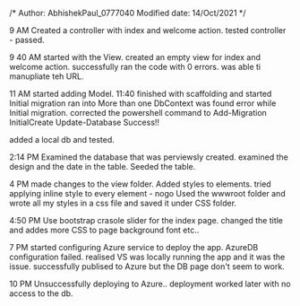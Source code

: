 ﻿/*
            Author: AbhishekPaul_0777040
			Modified date: 14/Oct/2021
 */

 9 AM
 Created a controller with index and welcome action.
 tested controller - passed.

9 40 AM
started with the View. created an empty view for index and welcome action.
successfully ran the code with 0 errors. was able ti manupliate teh URL.

11 AM
started adding Model. 11:40 finished with scaffolding and started Initial migration
ran into More than one DbContext was found error while Initial migration.
corrected the powershell command to 
Add-Migration InitialCreate 
Update-Database
Success!!

added a local db and tested.


2:14 PM
Examined the database that was perviewsly created.
examined the design and the date in the table.
Seeded the table.

4 PM
made changes to the view folder.
Added styles to elements.
tried applying inline style to every element - nogo
Used the wwwroot folder and wrote all my styles in a css file and saved it under CSS folder.

4:50 PM
Use bootstrap crasole slider for the index page.
changed the title and addes more CSS to page background font etc..

7 PM
started configuring Azure service to deploy the app.
AzureDB configuration failed.
realised VS was locally running the app and it was the issue.
successfully publised to Azure but the DB page don't seem to work.

10 PM
Unsuccessfully deploying to Azure..
deployment worked later with no access to the db.
